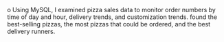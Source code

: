 o	Using MySQL, I examined pizza sales data to monitor order numbers by time of day and hour, delivery trends, and customization trends. found the best-selling pizzas, the most pizzas that could be ordered, and the best delivery runners.
